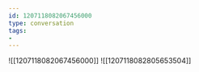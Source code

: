 ```yaml
---
id: 1207118082067456000
type: conversation
tags:
- 
---
```

![[1207118082067456000]]
![[1207118082805653504]]

